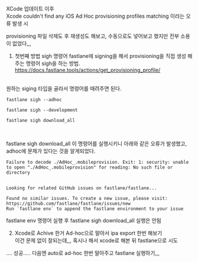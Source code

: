XCode 업데이트 이후 </br>
Xcode couldn't find any iOS Ad Hoc provisioning profiles matching 이라는 오류 발생 시 </br>

provisioning 파일 삭제도 후 재생성도 해보고, 수동으로도 넣어보고 했지만 전부 소용이 없었다,,, </br>

1. 첫번째 방법 sigh 명령어
fastlane에 signing을 해서 provisioning을 직접 생성 해주는 명령어 sigh을 하는 방법. </br>
https://docs.fastlane.tools/actions/get_provisioning_profile/

</br>
원하는 siging 타입을 골라서 명령어를 때려주면 된다. 


</br>

```
fastlane sigh --adhoc

fastlane sigh --development

fastlane sigh download_all
```

</br>

fastlane sigh download_all 이 명령어를 실행시키니 아래와 같은 오류가 발생했고, adhoc에 문제가 있다는 것을 알게되었다.

```
Failure to decode ./AdHoc_.mobileprovision. Exit: 1: security: unable to open "./AdHoc_.mobileprovision" for reading: No such file or directory


Looking for related GitHub issues on fastlane/fastlane...

Found no similar issues. To create a new issue, please visit:
https://github.com/fastlane/fastlane/issues/new
Run `fastlane env` to append the fastlane environment to your issue
```

fastlane env 명령어 실행 후 fastlane sigh download_all 실행은 안됨
</br>

2. Xcode로 Achive 한거 Ad-hoc으로 말아서 ipa export 한번 해보기 </br>
이건 문제 없이 잘되는데,,, 혹시나 해서 xcode로 해본 뒤 fastlane으로 시도 </br>

.... 성공..... 다음엔 auto로 ad-hoc 한번 말아주고 fastlane 실행하기,,,
